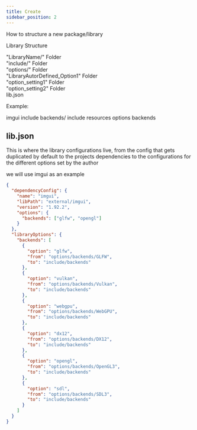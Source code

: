 ```yaml
---
title: Create
sidebar_position: 2
---
```


How to structure a new package/library

Library Structure

"LibraryName/" Folder  
"include/" Folder  
"options/" Folder  
"LibraryAutorDefined_Option1" Folder  
"option_setting1" Folder  
"option_setting2" Folder  
lib.json

Example:

imgui
include
backends/
include resources
options
backends

## lib.json

This is where the library configurations live, from the config that gets duplicated by default to the projects dependencies
to the configurations for the different options set by the author

we will use imgui as an example

```json
{
  "dependencyConfig": {
    "name": "imgui",
    "libPath": "external/imgui",
    "version": "1.92.2",
    "options": {
      "backends": ["glfw", "opengl"]
    }
  },
  "libraryOptions": {
    "backends": [
      {
        "option": "glfw",
        "from": "options/backends/GLFW",
        "to": "include/backends"
      },
      {
        "option": "vulkan",
        "from": "options/backends/Vulkan",
        "to": "include/backends"
      },
      {
        "option": "webgpu",
        "from": "options/backends/WebGPU",
        "to": "include/backends"
      },
      {
        "option": "dx12",
        "from": "options/backends/DX12",
        "to": "include/backends"
      },
      {
        "option": "opengl",
        "from": "options/backends/OpenGL3",
        "to": "include/backends"
      },
      {
        "option": "sdl",
        "from": "options/backends/SDL3",
        "to": "include/backends"
      }
    ]
  }
}
```
